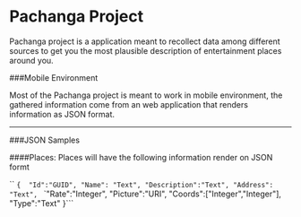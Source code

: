 Pachanga Project
===

Pachanga project is a application meant to recollect data among different sources to get you the most plausible description of entertainment places
around you.

###Mobile Environment

Most of the Pachanga project is meant to work in mobile environment, the gathered information come from an web application that renders information as
JSON format.


***

###JSON Samples

####Places:
Places will have the following information render on JSON formt

`` `{ 
	"Id":"GUID",
	"Name": "Text", "Description":"Text", "Address": "Text", `
	`"Rate":"Integer", "Picture":"URI", "Coords":["Integer","Integer"],
	"Type":"Text"
}```
